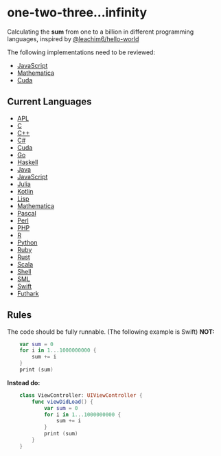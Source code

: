 # one-two-three...infinity

Calculating the **sum** from one to a billion in different programming languages, inspired by [@leachim6/hello-world](https://github.com/leachim6/hello-world)

The following implementations need to be reviewed:
+ [JavaScript](sum.js)
+ [Mathematica](sum.m)
+ [Cuda](sum.cu)

## Current Languages
- [APL](sum.apl)
- [C](sum.c)
- [C++](sum.cpp)
- [C#](sum.cs)
- [Cuda](sum.cu)
- [Go](sum.go)
- [Haskell](sum.hs)
- [Java](sum.java)
- [JavaScript](sum.js)
- [Julia](sum.jl)
- [Kotlin](sum.kt)
- [Lisp](sum.lisp)
- [Mathematica](sum.m)
- [Pascal](sum.pas)
- [Perl](sum.pl)
- [PHP](sum.php)
- [R](sum.r)
- [Python](sum.py)
- [Ruby](sum.rb)
- [Rust](sum.rs)
- [Scala](sum.scala)
- [Shell](sum.sh)
- [SML](sum.sml)
- [Swift](sum.swift)
- [Futhark](sum.fut)

## Rules
The code should be fully runnable. (The following example is Swift) **NOT:**

```swift
    var sum = 0
    for i in 1...1000000000 {
		sum += i
	}
	print (sum)
```

**Instead do:**

```swift
    class ViewController: UIViewController {
        func viewDidLoad() {
        	var sum = 0
            for i in 1...1000000000 {
            	sum += i
            }
            print (sum)
        }
    }
```
